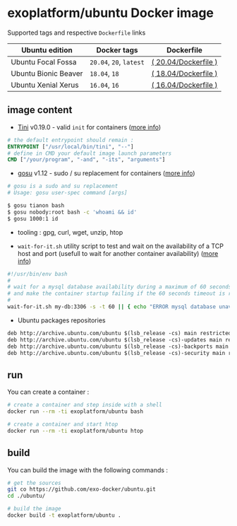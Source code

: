 # exoplatform/ubuntu Docker image <!-- omit in toc -->

Supported tags and respective `Dockerfile` links

| Ubuntu edition       | Docker tags             | Dockerfile                                 |
| -------------------- | ----------------------- | ------------------------------------------ |
| Ubuntu Focal Fossa   | `20.04`, `20`, `latest` | [( 20.04/Dockerfile )](./20.04/Dockerfile) |
| Ubuntu Bionic Beaver | `18.04`, `18`           | [( 18.04/Dockerfile )](./18.04/Dockerfile) |
| Ubuntu Xenial Xerus  | `16.04`, `16`           | [( 16.04/Dockerfile )](./16.04/Dockerfile) |


## image content

- [Tini](https://github.com/krallin/tini) v0.19.0 - valid `init` for containers ([more info](https://github.com/krallin/tini))

```Dockerfile
# the default entrypoint should remain :
ENTRYPOINT ["/usr/local/bin/tini", "--"]
# define in CMD your default image launch parameters
CMD ["/your/program", "-and", "-its", "arguments"]
```

- [gosu](https://github.com/tianon/gosu) v1.12 - sudo / su replacement for containers ([more info](https://github.com/tianon/gosu))

```bash
# gosu is a sudo and su replacement
# Usage: gosu user-spec command [args]

$ gosu tianon bash
$ gosu nobody:root bash -c 'whoami && id'
$ gosu 1000:1 id
```

- tooling : gpg, curl, wget, unzip, htop

- `wait-for-it.sh` utility script to test and wait on the availability of a TCP host and port (usefull to wait for another container availability) ([more info](https://github.com/vishnubob/wait-for-it))

```bash
#!/usr/bin/env bash
#
# wait for a mysql database availability during a maximum of 60 seconds
# and make the container startup failing if the 60 seconds timeout is reached
#
wait-for-it.sh my-db:3306 -s -t 60 || { echo "ERROR mysql database unavailable after 60s ! abort ..."; exit 1; }
```

- Ubuntu packages repositories

```txt
deb http://archive.ubuntu.com/ubuntu $(lsb_release -cs) main restricted universe multiverse
deb http://archive.ubuntu.com/ubuntu $(lsb_release -cs)-updates main restricted universe multiverse
deb http://archive.ubuntu.com/ubuntu $(lsb_release -cs)-backports main restricted universe multiverse
deb http://archive.ubuntu.com/ubuntu $(lsb_release -cs)-security main restricted universe multiverse
```

## run

You can create a container :

```bash
# create a container and step inside with a shell
docker run --rm -ti exoplatform/ubuntu bash

# create a container and start htop
docker run --rm -ti exoplatform/ubuntu htop
```

## build

You can build the image with the following commands :

```bash
# get the sources
git co https://github.com/exo-docker/ubuntu.git
cd ./ubuntu/

# build the image
docker build -t exoplatform/ubuntu .
```